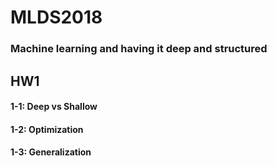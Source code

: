 # MLDS2018
### Machine learning and having it deep and structured

## HW1
#### 1-1: Deep vs Shallow
#### 1-2: Optimization
#### 1-3: Generalization
